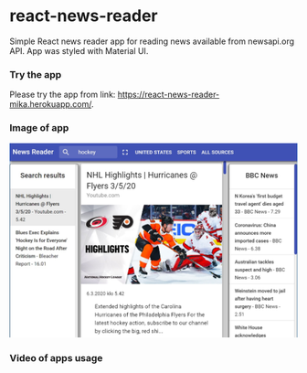 # react-news-reader

Simple React news reader app for reading news available from newsapi.org API. App was styled with Material UI.  

### Try the app

Please try the app from link: https://react-news-reader-mika.herokuapp.com/.

### Image of app

<img src="https://github.com/mtleinon/training/blob/master/images/newsreader.jpg" width="600px">

### Video of apps usage

